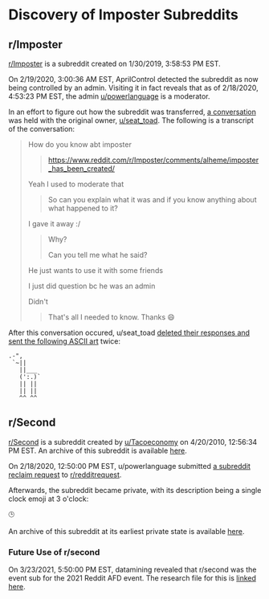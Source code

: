 # Discovery of Imposter Subreddits

## r/Imposter

[r/Imposter](https://www.reddit.com/r/imposter) is a subreddit created on <time datetime="2019-01-30T20:58:53+00:00">1/30/2019, 3:58:53 PM EST</time>.

On <time datetime="2020-02-19T08:00:36.554Z">2/19/2020, 3:00:36 AM EST</time>, AprilControl detected the subreddit as now being controlled by an admin. Visiting it in fact reveals that as of <time datetime="2020-02-18T21:53:23+00:00">2/18/2020, 4:53:23 PM EST</time>, the admin [u/powerlanguage](https://www.reddit.com/user/powerlanguage) is a moderator.

In an effort to figure out how the subreddit was transferred, [a conver](https://cdn.discordapp.com/attachments/671504659462225946/679915855722840154/unknown.png)[sation](https://cdn.discordapp.com/attachments/671504659462225946/679916710752550971/unknown.png) was held with the original owner, [u/seat_toad](https://www.reddit.com/user/seat_toad). The following is a transcript of the conversation:

> How do you know abt imposter
>
> > <https://www.reddit.com/r/Imposter/comments/alheme/imposter_has_been_created/>
>
> Yeah I used to moderate that
>
> > So can you explain what it was and if you know anything about what happened to it?
>
> I gave it away :/
>
> > Why?
> >
> > Can you tell me what he said?
>
> He just wants to use it with some friends
>
> I just did question bc he was an admin
>
> Didn't
>
> > That's all I needed to know. Thanks 😄

After this conversation occured, u/seat_toad [deleted their responses and sent the following ASCII art](https://cdn.discordapp.com/attachments/671504659462225946/680325561117311051/unknown.png) twice:

```
.-",
 `~||
   ||___
   (':.)`
   || ||
   || ||
   ^^ ^^
```

## r/Second

[r/Second](https://reddit.com/r/second) is a subreddit created by [u/Tacoeconomy](https://www.reddit.com/user/Tacoeconomy) on <time datetime="2010-04-20T16:56:34.000Z">4/20/2010, 12:56:34 PM EST</time>. An archive of this subreddit is available [here](https://web.archive.org/web/20120124132042/http://www.reddit.com/r/Second).

On <time datetime="2020-02-18T17:50:00.000Z">2/18/2020, 12:50:00 PM EST</time>, u/powerlanguage submitted [a subreddit reclaim request](https://www.reddit.com/r/redditrequest/comments/f5vnvt/requesting_rsecond_only_mod_inactive/) to [r/redditrequest](https://www.reddit.com/r/redditrequest).

Afterwards, the subreddit became private, with its description being a single clock emoji at 3 o'clock:

```
🕒
```

An archive of this subreddit at its earliest private state is available [here](https://web.archive.org/web/20200219085825/https://www.reddit.com/r/second/).

### Future Use of r/second

On <time datetime="2021-03-23T17:50:00.000Z">3/23/2021, 5:50:00 PM EST</time>, datamining revealed that r/second was the event sub for the 2021 Reddit AFD event. The research file for this is [linked here](https://github.com/Snakeroom/Research/blob/Create-r/Second-Discovery-Page/2021/second/subreddit-discovery.md#discovery-of-rsecond).
